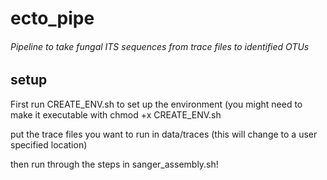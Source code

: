 # ecto_pipe
###### Pipeline to take fungal ITS sequences from trace files to identified OTUs

## setup

First run CREATE_ENV.sh to set up the environment (you might need to make it executable with chmod +x CREATE_ENV.sh

put the trace files you want to run in data/traces (this will change to a user specified location)

then run through the steps in sanger_assembly.sh!

